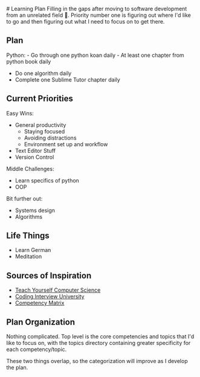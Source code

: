 \# Learning Plan
Filling in the gaps after moving to software development from an unrelated
field 💪. Priority number one is figuring out where I'd like to go and then
figuring out what I need to focus on to get there.

## Plan
Python:
    - Go through one python koan daily
    - At least one chapter from python book daily
- Do one algorithm daily
- Complete one Sublime Tutor chapter daily

## Current Priorities
Easy Wins:
- General productivity
    + Staying focused
    + Avoiding distractions
    + Environment set up and workflow
- Text Editor Stuff
- Version Control

Middle Challenges:
- Learn specifics of python
- OOP

Bit further out:
- Systems design
- Algorithms

## Life Things
- Learn German
- Meditation

## Sources of Inspiration
- [Teach Yourself Computer Science](https://teachyourselfcs.com/)
- [Coding Interview University](https://github.com/jwasham/coding-interview-university)
- [Competency Matrix](http://sijinjoseph.com/programmer-competency-matrix/)

## Plan Organization
Nothing complicated. Top level is the core competencies and topics that I'd like
to focus on, with the topics directory containing greater specificity for each
competency/topic.

These two things overlap, so the categorization will improve as I develop the
plan.
